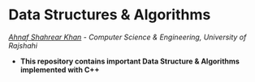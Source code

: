 # Data Structures & Algorithms
*[Ahnaf Shahrear Khan](https://github.com/ahnafshahrear) - Computer Science & Engineering, University of Rajshahi*
- **This repository contains important Data Structure & Algorithms implemented with C++**

